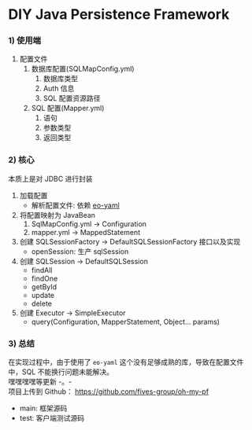 # DIY Java Persistence Framework

### 1) 使用端

1. 配置文件
   1. 数据库配置(SQLMapConfig.yml)
      1. 数据库类型
      2. Auth 信息
      3. SQL 配置资源路径
   2. SQL 配置(Mapper.yml)
      1. 语句
      2. 参数类型
      3. 返回类型

### 2) 核心

本质上是对 JDBC 进行封装
1. 加载配置
   * 解析配置文件: 依赖 [eo-yaml](https://github.com/decorators-squad/eo-yaml)
2. 将配置映射为 JavaBean
   1. SqlMapConfig.yml -> Configuration
   2. mapper.yml -> MappedStatement
3. 创建 SQLSessionFactory -> DefaultSQLSessionFactory 接口以及实现
   * openSession: 生产 sqlSession
4. 创建 SQLSession -> DefaultSQLSession
   * findAll
   * findOne
   * getById
   * update
   * delete
5. 创建 Executor -> SimpleExecutor
   * query(Configuration, MapperStatement, Object... params)

### 3) 总结
在实现过程中，由于使用了 `eo-yaml` 这个没有足够成熟的库，导致在配置文件中，SQL 不能换行问题未能解决。  
嘿嘿嘿嘿等更新 -。-  
项目上传到 Github： <https://github.com/fives-group/oh-my-pf>
* main: 框架源码
* test: 客户端测试源码
